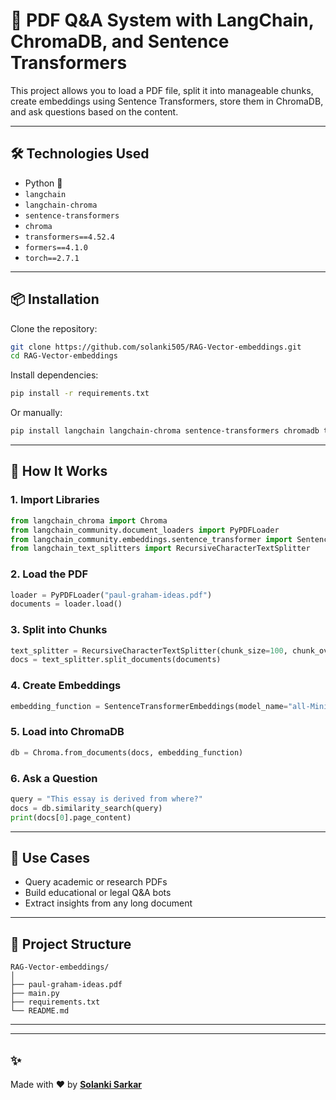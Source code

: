 # 🧠 PDF Q&A System with LangChain, ChromaDB, and Sentence Transformers

This project allows you to load a PDF file, split it into manageable chunks, create embeddings using Sentence Transformers, store them in ChromaDB, and ask questions based on the content.

---

## 🛠️ Technologies Used

- Python 🐍
- `langchain`
- `langchain-chroma`
- `sentence-transformers`
- `chroma`
- `transformers==4.52.4`
- `formers==4.1.0`
- `torch==2.7.1`

---

## 📦 Installation

Clone the repository:

```bash
git clone https://github.com/solanki505/RAG-Vector-embeddings.git
cd RAG-Vector-embeddings
```

Install dependencies:

```bash
pip install -r requirements.txt
```

Or manually:

```bash
pip install langchain langchain-chroma sentence-transformers chromadb transformers==4.52.4 torch==2.7.1 formers==4.1.0
```

---

## 📄 How It Works

### 1. **Import Libraries**

```python
from langchain_chroma import Chroma
from langchain_community.document_loaders import PyPDFLoader
from langchain_community.embeddings.sentence_transformer import SentenceTransformerEmbeddings
from langchain_text_splitters import RecursiveCharacterTextSplitter
```

### 2. **Load the PDF**

```python
loader = PyPDFLoader("paul-graham-ideas.pdf")
documents = loader.load()
```

### 3. **Split into Chunks**

```python
text_splitter = RecursiveCharacterTextSplitter(chunk_size=100, chunk_overlap=30)
docs = text_splitter.split_documents(documents)
```

### 4. **Create Embeddings**

```python
embedding_function = SentenceTransformerEmbeddings(model_name="all-MiniLM-L6-v2")
```

### 5. **Load into ChromaDB**

```python
db = Chroma.from_documents(docs, embedding_function)
```

### 6. **Ask a Question**

```python
query = "This essay is derived from where?"
docs = db.similarity_search(query)
print(docs[0].page_content)
```

---

## 🎯 Use Cases

- Query academic or research PDFs
- Build educational or legal Q&A bots
- Extract insights from any long document

---

## 📁 Project Structure

```
RAG-Vector-embeddings/
│
├── paul-graham-ideas.pdf
├── main.py
├── requirements.txt
└── README.md
```

---


---

## ✨

Made with ❤️ by **[Solanki Sarkar](https://github.com/solanki505)**
